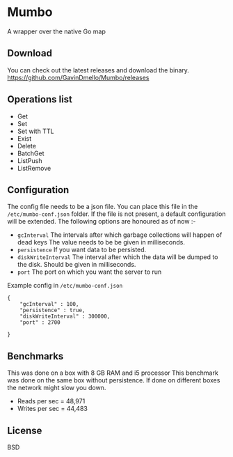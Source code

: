 # Mumbo

A wrapper over the native Go map

## Download
You can check out the latest releases and download the binary.
<a href="https://github.com/GavinDmello/Mumbo/releases">https://github.com/GavinDmello/Mumbo/releases</a>

## Operations list

 - Get
 - Set
 - Set with TTL
 - Exist
 - Delete
 - BatchGet
 - ListPush
 - ListRemove

## Configuration
The config file needs to be a json file. You can place this file in the `/etc/mumbo-conf.json`
folder. If the file is not present, a default configuration will be extended.
The following options are honoured as of now :-

- `gcInterval` The intervals after which garbage collections will happen of dead keys
The value needs to be be given in milliseconds.
- `persistence` If you want data to be persisted.
- `diskWriteInterval` The interval after which the data will be dumped to the disk. Should be given in milliseconds.
- `port` The port on which you want the server to run

Example config in `/etc/mumbo-conf.json`
```
{
    "gcInterval" : 100,
    "persistence" : true,
    "diskWriteInterval" : 300000,
    "port" : 2700

}
```

## Benchmarks
This was done on a box with 8 GB RAM and i5 processor
This benchmark was done on the same box without persistence. If done on different boxes the network might slow you down.

 -  Reads per sec =  48,971
 -  Writes per sec = 44,483

## License
BSD
